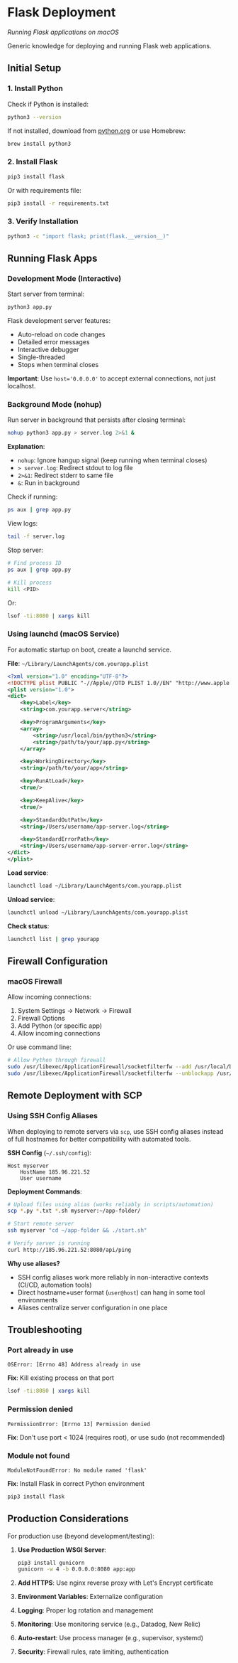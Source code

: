 # Flask Deployment
*Running Flask applications on macOS*

Generic knowledge for deploying and running Flask web applications.

## Initial Setup

### 1. Install Python

Check if Python is installed:
```bash
python3 --version
```

If not installed, download from [python.org](https://www.python.org/) or use Homebrew:
```bash
brew install python3
```

### 2. Install Flask

```bash
pip3 install flask
```

Or with requirements file:
```bash
pip3 install -r requirements.txt
```

### 3. Verify Installation

```bash
python3 -c "import flask; print(flask.__version__)"
```

## Running Flask Apps

### Development Mode (Interactive)

Start server from terminal:
```bash
python3 app.py
```

Flask development server features:
- Auto-reload on code changes
- Detailed error messages
- Interactive debugger
- Single-threaded
- Stops when terminal closes

**Important**: Use `host='0.0.0.0'` to accept external connections, not just localhost.

### Background Mode (nohup)

Run server in background that persists after closing terminal:

```bash
nohup python3 app.py > server.log 2>&1 &
```

**Explanation**:
- `nohup`: Ignore hangup signal (keep running when terminal closes)
- `> server.log`: Redirect stdout to log file
- `2>&1`: Redirect stderr to same file
- `&`: Run in background

Check if running:
```bash
ps aux | grep app.py
```

View logs:
```bash
tail -f server.log
```

Stop server:
```bash
# Find process ID
ps aux | grep app.py

# Kill process
kill <PID>
```

Or:
```bash
lsof -ti:8080 | xargs kill
```

### Using launchd (macOS Service)

For automatic startup on boot, create a launchd service.

**File**: `~/Library/LaunchAgents/com.yourapp.plist`

```xml
<?xml version="1.0" encoding="UTF-8"?>
<!DOCTYPE plist PUBLIC "-//Apple//DTD PLIST 1.0//EN" "http://www.apple.com/DTDs/PropertyList-1.0.dtd">
<plist version="1.0">
<dict>
    <key>Label</key>
    <string>com.yourapp.server</string>

    <key>ProgramArguments</key>
    <array>
        <string>/usr/local/bin/python3</string>
        <string>/path/to/your/app.py</string>
    </array>

    <key>WorkingDirectory</key>
    <string>/path/to/your/app</string>

    <key>RunAtLoad</key>
    <true/>

    <key>KeepAlive</key>
    <true/>

    <key>StandardOutPath</key>
    <string>/Users/username/app-server.log</string>

    <key>StandardErrorPath</key>
    <string>/Users/username/app-server-error.log</string>
</dict>
</plist>
```

**Load service**:
```bash
launchctl load ~/Library/LaunchAgents/com.yourapp.plist
```

**Unload service**:
```bash
launchctl unload ~/Library/LaunchAgents/com.yourapp.plist
```

**Check status**:
```bash
launchctl list | grep yourapp
```

## Firewall Configuration

### macOS Firewall

Allow incoming connections:

1. System Settings → Network → Firewall
2. Firewall Options
3. Add Python (or specific app)
4. Allow incoming connections

Or use command line:
```bash
# Allow Python through firewall
sudo /usr/libexec/ApplicationFirewall/socketfilterfw --add /usr/local/bin/python3
sudo /usr/libexec/ApplicationFirewall/socketfilterfw --unblockapp /usr/local/bin/python3
```

## Remote Deployment with SCP

### Using SSH Config Aliases

When deploying to remote servers via `scp`, use SSH config aliases instead of full hostnames for better compatibility with automated tools.

**SSH Config** (`~/.ssh/config`):
```
Host myserver
    HostName 185.96.221.52
    User username
```

**Deployment Commands**:
```bash
# Upload files using alias (works reliably in scripts/automation)
scp *.py *.txt *.sh myserver:~/app-folder/

# Start remote server
ssh myserver "cd ~/app-folder && ./start.sh"

# Verify server is running
curl http://185.96.221.52:8080/api/ping
```

**Why use aliases?**
- SSH config aliases work more reliably in non-interactive contexts (CI/CD, automation tools)
- Direct hostname+user format (`user@host`) can hang in some tool environments
- Aliases centralize server configuration in one place

## Troubleshooting

### Port already in use

```
OSError: [Errno 48] Address already in use
```

**Fix**: Kill existing process on that port
```bash
lsof -ti:8080 | xargs kill
```

### Permission denied

```
PermissionError: [Errno 13] Permission denied
```

**Fix**: Don't use port < 1024 (requires root), or use sudo (not recommended)

### Module not found

```
ModuleNotFoundError: No module named 'flask'
```

**Fix**: Install Flask in correct Python environment
```bash
pip3 install flask
```

## Production Considerations

For production use (beyond development/testing):

1. **Use Production WSGI Server**:
   ```bash
   pip3 install gunicorn
   gunicorn -w 4 -b 0.0.0.0:8080 app:app
   ```

2. **Add HTTPS**: Use nginx reverse proxy with Let's Encrypt certificate

3. **Environment Variables**: Externalize configuration

4. **Logging**: Proper log rotation and management

5. **Monitoring**: Use monitoring service (e.g., Datadog, New Relic)

6. **Auto-restart**: Use process manager (e.g., supervisor, systemd)

7. **Security**: Firewall rules, rate limiting, authentication
